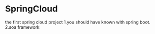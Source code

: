 # SpringCloud
the first spring cloud project
1.you should have known with spring boot.
2.soa framework
